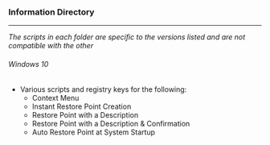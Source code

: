 ### Information Directory ###
---

_The scripts in each folder are specific to the versions listed and are not compatible with the other_

###### Windows 10 ######
- Various scripts and registry keys for the following:
  - Context Menu
  - Instant Restore Point Creation
  - Restore Point with a Description
  - Restore Point with a Description & Confirmation
  - Auto Restore Point at System Startup
 
